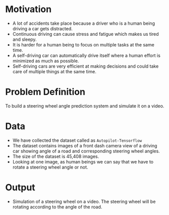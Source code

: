 # Motivation
* A lot of accidents take place because a driver who is a human being
driving a car gets distracted.
* Continuous driving can cause stress and fatigue which makes us tired
and sleepy.
* It is harder for a human being to focus on multiple tasks at the same
time.
* A self-driving car can automatically drive itself where a human effort
is minimized as much as possible.
* Self-driving cars are very efficient at making decisions and could take
care of multiple things at the same time.

# Problem Definition
To build a steering wheel angle prediction system and simulate it on a video.

# Data
* We have collected the dataset called as `Autopilot-Tensorflow`
* The dataset contains images of a front dash camera view of a driving car showing angle of a road and corresponding
steering wheel angles.
* The size of the dataset is 45,408 images.
* Looking at one image, as human beings we can say that we have to
rotate a steering wheel angle or not.

# Output
* Simulation of a steering wheel on a video. The steering wheel will be rotating according to the angle of the road.

